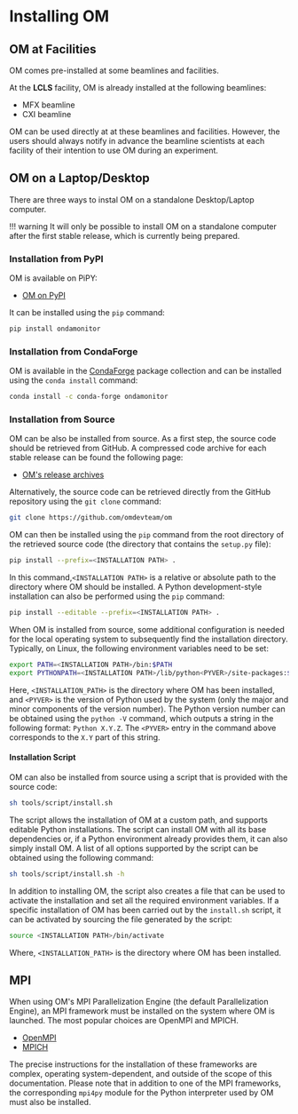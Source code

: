 # Installing OM


## OM at Facilities

OM comes pre-installed at some beamlines and facilities.

At the **LCLS** facility, OM is already installed at the following beamlines:

  - MFX beamline
  - CXI beamline

OM can be used directly at at these beamlines and facilities. However, the users
should always notify in advance the beamline scientists at each facility of their
intention to use OM during an experiment.


## OM on a Laptop/Desktop

There are three ways to instal OM on a standalone Desktop/Laptop computer.

!!! warning
    It will only be possible to install OM on a standalone computer after the first
    stable release, which is currently being prepared.


### Installation from PyPI

OM is available on PiPY:

* [OM on PyPI](https://fill.in.url) 

It can be installed using the `pip` command:

``` bash
pip install ondamonitor
```

### Installation from CondaForge

OM is available in the [CondaForge](https://conda-forge.org) package collection and can
be installed using the `conda install` command:

``` bash
conda install -c conda-forge ondamonitor
```

### Installation from Source

OM can be also be installed from source. As a first step, the source code should be
retrieved from GitHub. A compressed code archive for each stable release can be found
the following page:

* [OM's release archives](https://github.com/omdevteam/om-internal/releases)

Alternatively, the source code can be retrieved directly from the GitHub repository
using the `git clone` command:

``` bash
git clone https://github.com/omdevteam/om
```

OM can then be installed using the `pip` command from the root directory of the
retrieved source code (the directory that contains the `setup.py` file):

``` bash
pip install --prefix=<INSTALLATION PATH> .
```

In this command,`<INSTALLATION PATH>` is a relative or absolute path to the directory
where OM should be installed. A Python development-style installation can also be
performed using the `pip` command:

``` bash
pip install --editable --prefix=<INSTALLATION PATH> .
```

When OM is installed from source, some additional configuration is needed for the local 
operating system to subsequently find the installation directory. Typically, on Linux,
the following environment variables need to be set:

``` bash
export PATH=<INSTALLATION PATH>/bin:$PATH
export PYTHONPATH=<INSTALLATION PATH>/lib/python<PYVER>/site-packages:$PYTHONPATH
```

Here, `<INSTALLATION_PATH>` is the directory where OM has been installed, and `<PYVER>`
is the version of Python used by the system (only the major and minor components of the
version number). The Python version number can be obtained using the `python -V`
command, which outputs a string in the following format: `Python X.Y.Z`. The `<PYVER>`
entry in the command above corresponds to the `X.Y` part of this string.


#### Installation Script

OM can also be installed from source using a script that is provided with the source
code:

``` bash
sh tools/script/install.sh
```

The script allows the installation of OM at a custom path, and supports editable Python
installations. The script can install OM with all its base dependencies or, if a Python
environment already provides them, it can also simply install OM. A list of all
options supported by the script can be obtained using the following command:

``` bash
sh tools/script/install.sh -h
```

In addition to installing OM, the script also creates a file that can be used to
activate the installation and set all the required environment variables. If a specific
installation of OM has been carried out by the `install.sh` script, it can be
activated by sourcing the file generated by the script:

``` bash
source <INSTALLATION PATH>/bin/activate
```

Where, `<INSTALLATION_PATH>` is the directory where OM has been installed.

## MPI

When using OM's MPI Parallelization Engine (the default Parallelization Engine), an MPI
framework must be installed on the system where OM is launched. The most popular
choices are OpenMPI and MPICH.

* [OpenMPI](https://www.open-mpi.org)
* [MPICH](https://www.mpich.org)

The precise instructions for the installation of these frameworks are complex,
operating system-dependent, and outside of the scope of this documentation. Please
note that in addition to one of the MPI frameworks, the corresponding `mpi4py` module
for the Python interpreter used by OM must also be installed.








